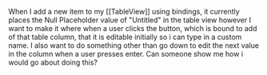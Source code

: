 When I add a new item to my [[TableView]] using bindings, it currently places the Null Placeholder value of "Untitled" in the table view however I want to make it where when a user clicks the button, which is bound to add of that table column, that it is editable initially so i can type in a custom name.  I also want to do something other than go down to edit the next value in the column when a user presses enter.  Can someone show me how i would go about doing this?